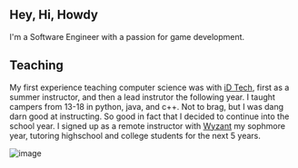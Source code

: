 ## Hey, Hi, Howdy

I'm a Software Engineer with a passion for game development. 


### 


## Teaching
My first experience teaching computer science was with [iD Tech](https://www.idtech.com/), first as a summer instructor, and then a lead instrutor the following year. I taught campers from 13-18 in python, java, and c++. Not to brag, but I was dang darn good at instructing. So good in fact that I decided to continue into the school year. I signed up as a remote instructor with [Wyzant](https://www.wyzant.com/) my sophmore year, tutoring highschool and college students for the next 5 years.

![image](https://github.com/adrian-azan/adrian-azan/assets/21688569/82dacc1f-560c-48d0-8df9-90edc6b318e5)




<!--
**adrian-azan/adrian-azan** is a ✨ _special_ ✨ repository because its `README.md` (this file) appears on your GitHub profile.

Here are some ideas to get you started:

- 🔭 I’m currently working on ...
- 🌱 I’m currently learning ...
- 👯 I’m looking to collaborate on ...
- 🤔 I’m looking for help with ...
- 💬 Ask me about ...
- 📫 How to reach me: ...
- 😄 Pronouns: ...
- ⚡ Fun fact: ...
-->
